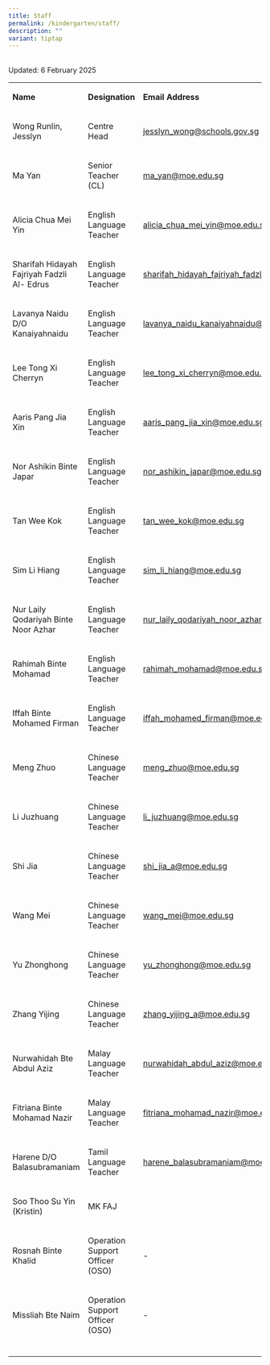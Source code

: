 ```yaml
---
title: Staff
permalink: /kindergarten/staff/
description: ""
variant: tiptap
---
```

<table style="width: 0px">
<colgroup></colgroup>
<tbody>
<tr></tr>
</tbody>
</table>
<p>Updated: 6 February 2025</p>
<table style="minWidth: 75px">
<colgroup>
<col>
<col>
<col>
</colgroup>
<tbody>
<tr>
<td rowspan="1" colspan="1">
<p><strong>Name</strong>
</p>
</td>
<td rowspan="1" colspan="1">
<p><strong>Designation</strong>
</p>
</td>
<td rowspan="1" colspan="1">
<p><strong>Email Address</strong>
</p>
</td>
</tr>
<tr>
<td rowspan="1" colspan="1">
<p>Wong Runlin, Jesslyn</p>
</td>
<td rowspan="1" colspan="1">
<p>Centre Head</p>
</td>
<td rowspan="1" colspan="1">
<p><a href="mailto:jesslyn_wong@schools.gov.sg" rel="noopener noreferrer nofollow" target="_blank">jesslyn_wong@schools.gov.sg</a>
</p>
</td>
</tr>
<tr>
<td rowspan="1" colspan="1">
<p>Ma Yan</p>
</td>
<td rowspan="1" colspan="1">
<p>Senior Teacher (CL)</p>
</td>
<td rowspan="1" colspan="1">
<p><a href="mailto:ma_yan@moe.edu.sg" rel="noopener noreferrer nofollow" target="_blank">ma_yan@moe.edu.sg</a>
</p>
</td>
</tr>
<tr>
<td rowspan="1" colspan="1">
<p>Alicia Chua Mei Yin</p>
</td>
<td rowspan="1" colspan="1">
<p>English Language Teacher</p>
</td>
<td rowspan="1" colspan="1">
<p><a href="mailto:alicia_chua_mei_yin@moe.edu.sg" rel="noopener noreferrer nofollow" target="_blank">alicia_chua_mei_yin@moe.edu.sg</a>
</p>
</td>
</tr>
<tr>
<td rowspan="1" colspan="1">
<p>Sharifah Hidayah Fajriyah Fadzli Al- Edrus</p>
</td>
<td rowspan="1" colspan="1">
<p>English Language Teacher</p>
</td>
<td rowspan="1" colspan="1">
<p><a href="mailto:sharifah_hidayah_fajriyah_fadzli@moe.edu.sg" rel="noopener noreferrer nofollow" target="_blank">sharifah_hidayah_fajriyah_fadzli@moe.edu.sg</a>
</p>
</td>
</tr>
<tr>
<td rowspan="1" colspan="1">
<p>Lavanya Naidu D/O Kanaiyahnaidu</p>
</td>
<td rowspan="1" colspan="1">
<p>English Language Teacher</p>
</td>
<td rowspan="1" colspan="1">
<p><a href="mailto:lavanya_naidu_kanaiyahnaidu@moe.edu.sg" rel="noopener noreferrer nofollow" target="_blank">lavanya_naidu_kanaiyahnaidu@moe.edu.sg</a>
</p>
</td>
</tr>
<tr>
<td rowspan="1" colspan="1">
<p>Lee Tong Xi Cherryn</p>
</td>
<td rowspan="1" colspan="1">
<p>English Language Teacher</p>
</td>
<td rowspan="1" colspan="1">
<p><a href="mailto:lee_tong_xi_cherryn@moe.edu.sg" rel="noopener noreferrer nofollow" target="_blank">lee_tong_xi_cherryn@moe.edu.sg</a>
</p>
</td>
</tr>
<tr>
<td rowspan="1" colspan="1">
<p>Aaris Pang Jia Xin</p>
</td>
<td rowspan="1" colspan="1">
<p>English Language Teacher</p>
</td>
<td rowspan="1" colspan="1">
<p><a href="mailto:aaris_pang_jia_xin@moe.edu.sg" rel="noopener noreferrer nofollow" target="_blank">aaris_pang_jia_xin@moe.edu.sg</a>
</p>
</td>
</tr>
<tr>
<td rowspan="1" colspan="1">
<p>Nor Ashikin Binte Japar</p>
</td>
<td rowspan="1" colspan="1">
<p>English Language Teacher</p>
</td>
<td rowspan="1" colspan="1">
<p><a href="mailto:nor_ashikin_japar@moe.edu.sg" rel="noopener noreferrer nofollow" target="_blank">nor_ashikin_japar@moe.edu.sg</a>
</p>
</td>
</tr>
<tr>
<td rowspan="1" colspan="1">
<p>Tan Wee Kok</p>
</td>
<td rowspan="1" colspan="1">
<p>English Language Teacher</p>
</td>
<td rowspan="1" colspan="1">
<p><a href="mailto:tan_wee_kok@moe.edu.sg" rel="noopener noreferrer nofollow" target="_blank">tan_wee_kok@moe.edu.sg</a>
</p>
</td>
</tr>
<tr>
<td rowspan="1" colspan="1">
<p>Sim Li Hiang</p>
</td>
<td rowspan="1" colspan="1">
<p>English Language Teacher</p>
</td>
<td rowspan="1" colspan="1">
<p><a href="mailto:sim_li_hiang@moe.edu.sg" rel="noopener noreferrer nofollow" target="_blank">sim_li_hiang@moe.edu.sg</a>
</p>
</td>
</tr>
<tr>
<td rowspan="1" colspan="1">
<p>Nur Laily Qodariyah Binte Noor Azhar</p>
</td>
<td rowspan="1" colspan="1">
<p>English Language Teacher</p>
</td>
<td rowspan="1" colspan="1">
<p><a href="mailto:nur_laily_qodariyah_noor_azhar@moe.edu.sg" rel="noopener noreferrer nofollow" target="_blank">nur_laily_qodariyah_noor_azhar@moe.edu.sg</a>
</p>
</td>
</tr>
<tr>
<td rowspan="1" colspan="1">
<p>Rahimah Binte Mohamad</p>
</td>
<td rowspan="1" colspan="1">
<p>English Language Teacher</p>
</td>
<td rowspan="1" colspan="1">
<p><a href="mailto:rahimah_mohamad@moe.edu.sg" rel="noopener noreferrer nofollow" target="_blank">rahimah_mohamad@moe.edu.sg</a>
</p>
</td>
</tr>
<tr>
<td rowspan="1" colspan="1">
<p>Iffah Binte Mohamed Firman</p>
</td>
<td rowspan="1" colspan="1">
<p>English Language Teacher</p>
</td>
<td rowspan="1" colspan="1">
<p><a href="mailto:iffah_mohamed_firman@moe.edu.sg" rel="noopener noreferrer nofollow" target="_blank">iffah_mohamed_firman@moe.edu.sg</a>
</p>
</td>
</tr>
<tr>
<td rowspan="1" colspan="1">
<p>Meng Zhuo</p>
</td>
<td rowspan="1" colspan="1">
<p>Chinese Language Teacher</p>
</td>
<td rowspan="1" colspan="1">
<p><a href="mailto:meng_zhuo@moe.edu.sg" rel="noopener noreferrer nofollow" target="_blank">meng_zhuo@moe.edu.sg</a>
</p>
</td>
</tr>
<tr>
<td rowspan="1" colspan="1">
<p>Li Juzhuang</p>
</td>
<td rowspan="1" colspan="1">
<p>Chinese Language Teacher</p>
</td>
<td rowspan="1" colspan="1">
<p><a href="mailto:li_juzhuang@moe.edu.sg" rel="noopener noreferrer nofollow" target="_blank">li_juzhuang@moe.edu.sg</a>
</p>
</td>
</tr>
<tr>
<td rowspan="1" colspan="1">
<p>Shi Jia</p>
</td>
<td rowspan="1" colspan="1">
<p>Chinese Language Teacher</p>
</td>
<td rowspan="1" colspan="1">
<p><a href="mailto:shi_jia_a@moe.edu.sg" rel="noopener noreferrer nofollow" target="_blank">shi_jia_a@moe.edu.sg</a>
</p>
</td>
</tr>
<tr>
<td rowspan="1" colspan="1">
<p>Wang Mei</p>
</td>
<td rowspan="1" colspan="1">
<p>Chinese Language Teacher</p>
</td>
<td rowspan="1" colspan="1">
<p><a href="mailto:wang_mei@moe.edu.sg" rel="noopener noreferrer nofollow" target="_blank">wang_mei@moe.edu.sg</a>
</p>
</td>
</tr>
<tr>
<td rowspan="1" colspan="1">
<p>Yu Zhonghong</p>
</td>
<td rowspan="1" colspan="1">
<p>Chinese Language Teacher</p>
</td>
<td rowspan="1" colspan="1">
<p><a href="mailto:yu_zhonghong@moe.edu.sg" rel="noopener noreferrer nofollow" target="_blank">yu_zhonghong@moe.edu.sg</a>
</p>
</td>
</tr>
<tr>
<td rowspan="1" colspan="1">
<p>Zhang Yijing</p>
</td>
<td rowspan="1" colspan="1">
<p>Chinese Language Teacher</p>
</td>
<td rowspan="1" colspan="1">
<p><a href="mailto:zhang_yijing_a@moe.edu.sg" rel="noopener noreferrer nofollow" target="_blank">zhang_yijing_a@moe.edu.sg</a>
</p>
</td>
</tr>
<tr>
<td rowspan="1" colspan="1">
<p>Nurwahidah Bte Abdul Aziz</p>
</td>
<td rowspan="1" colspan="1">
<p>Malay Language Teacher</p>
</td>
<td rowspan="1" colspan="1">
<p><a href="mailto:nurwahidah_abdul_aziz@moe.edu.sg" rel="noopener noreferrer nofollow" target="_blank">nurwahidah_abdul_aziz@moe.edu.sg</a>
</p>
</td>
</tr>
<tr>
<td rowspan="1" colspan="1">
<p>Fitriana Binte Mohamad Nazir</p>
</td>
<td rowspan="1" colspan="1">
<p>Malay Language Teacher</p>
</td>
<td rowspan="1" colspan="1">
<p><a href="mailto:fitriana_mohamad_nazir@moe.edu.sg" rel="noopener noreferrer nofollow" target="_blank">fitriana_mohamad_nazir@moe.edu.sg</a>
</p>
</td>
</tr>
<tr>
<td rowspan="1" colspan="1">
<p>Harene D/O Balasubramaniam</p>
</td>
<td rowspan="1" colspan="1">
<p>Tamil Language Teacher</p>
</td>
<td rowspan="1" colspan="1">
<p><a href="mailto:harene_balasubramaniam@moe.edu.sg" rel="noopener noreferrer nofollow" target="_blank">harene_balasubramaniam@moe.edu.sg</a>
</p>
</td>
</tr>
<tr>
<td rowspan="1" colspan="1">
<p>Soo Thoo Su Yin (Kristin)</p>
</td>
<td rowspan="1" colspan="1">
<p>MK FAJ</p>
</td>
<td rowspan="1" colspan="1">
<p></p>
</td>
</tr>
<tr>
<td rowspan="1" colspan="1">
<p>Rosnah Binte Khalid</p>
</td>
<td rowspan="1" colspan="1">
<p>Operation Support Officer (OSO)</p>
</td>
<td rowspan="1" colspan="1">
<p>-</p>
</td>
</tr>
<tr>
<td rowspan="1" colspan="1">
<p>Missliah Bte Naim</p>
</td>
<td rowspan="1" colspan="1">
<p>Operation Support Officer (OSO)</p>
</td>
<td rowspan="1" colspan="1">
<p>-</p>
</td>
</tr>
<tr>
<td rowspan="1" colspan="1">
<p></p>
</td>
<td rowspan="1" colspan="1">
<p></p>
</td>
<td rowspan="1" colspan="1">
<p></p>
</td>
</tr>
</tbody>
</table>
<p></p>
